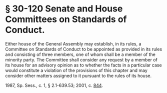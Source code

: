 # § 30-120 Senate and House Committees on Standards of Conduct.

<p>Either house of the General Assembly may establish, in its rules, a Committee on Standards of Conduct to be appointed as provided in its rules and consisting of three members, one of whom shall be a member of the minority party. The Committee shall consider any request by a member of its house for an advisory opinion as to whether the facts in a particular case would constitute a violation of the provisions of this chapter and may consider other matters assigned to it pursuant to the rules of its house.</p><p>1987, Sp. Sess., c. 1, § 2.1-639.53; 2001, c. <a href='http://lis.virginia.gov/cgi-bin/legp604.exe?011+ful+CHAP0844'>844</a>.</p>